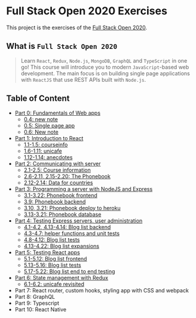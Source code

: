 # Full Stack Open 2020 Exercises

This project is the exercises of the [Full Stack Open 2020](https://fullstackopen.com/).

## What is `Full Stack Open 2020`

> Learn `React`, `Redux`, `Node.js`, `MongoDB`, `GraphQL` and `TypeScript` in one go! This course will introduce you to modern `JavaScript`-based web development. The main focus is on building single page applications with `ReactJS` that use REST APIs built with `Node.js`.

## Table of Content

- [Part 0: Fundamentals of Web apps](./part0)
  - [0.4: new note](part0/0.4.md)
  - [0.5: Single page app](part0/0.5.md)
  - [0.6: New note](part0/0.6.md)
- [Part 1: Introduction to React](./part1)
  - [1.1-1.5: courseinfo](part1/courseinfo)
  - [1.6-1.11: unicafe](part1/unicafe)
  - [1.12-1.14: anecdotes](part1/anecdotes)
- [Part 2: Communicating with server](./part2)
  - [2.1-2.5: Course information](part2/courseinfo)
  - [2.6-2.11, 2.15-2.20: The Phonebook](part2/phonebook)
  - [2.12-2.14: Data for countries](part2/countries)
- [Part 3: Programming a server with NodeJS and Express](./part3)
  - [3.1-3.22: Phonebook frontend](part2/phonebook)
  - [3.9: Phonebook backend](https://github.com/Zeroto521/Phonebook-backend)
  - [3.10, 3.21: Phonebook deploy to heroku](https://agile-refuge-83919.herokuapp.com/)
  - [3.13-3.21: Phonebook database](https://github.com/Zeroto521/Phonebook-backend/blob/main/src/model.js)
- [Part 4: Testing Express servers, user administration](./part4)
  - [4.1-4.2, 4.13-4.14: Blog list backend](https://github.com/Zeroto521/Bloglist-backend)
  - [4.3-4.7: helper functions and unit tests](https://github.com/Zeroto521/Bloglist-backend/blob/master/tests/list.test.js)
  - [4.8-4.12: Blog list tests](https://github.com/Zeroto521/Bloglist-backend/blob/master/tests/api.test.js)
  - [4.13-4.22: Blog list expansions](https://github.com/Zeroto521/Bloglist-backend)
- [Part 5: Testing React apps](./part5)
  - [5.1-5.12: Blog list frontend](https://github.com/Zeroto521/Bloglist-frontend)
  - [5.13-5.16: Blog list tests](https://github.com/Zeroto521/Bloglist-frontend/blob/master/src/components/Blog.test.js)
  - [5.17-5.22: Blog list end to end testing](https://github.com/Zeroto521/Bloglist-frontend/blob/master/cypress/integration/blog_app.spec.js)
- [Part 6: State management with Redux](./part6)
  - [6.1-6.2: unicafe revisited](https://github.com/Zeroto521/unicafe-redux)
- Part 7: React router, custom hooks, styling app with CSS and webpack
- Part 8: GraphQL
- Part 9: Typescript
- Part 10: React Native
